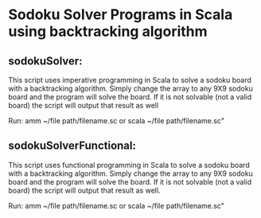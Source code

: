 # Sodoku Solver Programs in Scala using backtracking algorithm


## sodokuSolver:

This script uses imperative programming in Scala to solve a sodoku board with a backtracking algorithm. Simply change the array to any 9X9 sodoku board and the program will solve the board. If it is not solvable (not a valid board) the script will output that result as well

Run: amm ~/file path/filename.sc or scala ~/file path/filename.sc"

## sodokuSolverFunctional:

This script uses functional programming in Scala to solve a sodoku board with a backtracking algorithm. Simply change the array to any 9X9 sodoku board and the program will solve the board. If it is not solvable (not a valid board) the script will output that result as well.

Run: amm ~/file path/filename.sc or scala ~/file path/filename.sc"
